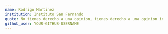 ```yaml
---
name: Rodrigo Martinez
institution: Instituto San Fernando
quote: No tienes derecho a una opinion, tienes derecho a una opinion informada
github_user: YOUR-GITHUB-USERNAME
---
```

